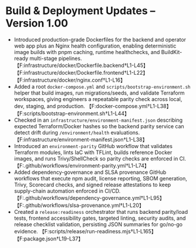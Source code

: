 # Build & Deployment Updates – Version 1.00

- Introduced production-grade Dockerfiles for the backend and operator web app plus an Nginx health configuration, enabling deterministic image builds with pnpm caching, runtime healthchecks, and BuildKit-ready multi-stage pipelines. 【F:infrastructure/docker/Dockerfile.backend†L1-L45】【F:infrastructure/docker/Dockerfile.frontend†L1-L22】【F:infrastructure/docker/nginx.conf†L1-L16】
- Added a root `docker-compose.yml` and `scripts/bootstrap-environment.sh` helper that build images, run migrations/seeds, and validate Terraform workspaces, giving engineers a repeatable parity check across local, dev, staging, and production. 【F:docker-compose.yml†L1-L38】【F:scripts/bootstrap-environment.sh†L1-L44】
- Checked in an `infrastructure/environment-manifest.json` describing expected Terraform/Docker hashes so the backend parity service can detect drift during `/environment/health` evaluations. 【F:infrastructure/environment-manifest.json†L1-L38】
- Introduced an `environment-parity` GitHub workflow that validates Terraform modules, lints IaC with TFLint, builds reference Docker images, and runs Trivy/ShellCheck so parity checks are enforced in CI. 【F:.github/workflows/environment-parity.yml†L1-L74】
- Added dependency-governance and SLSA provenance GitHub workflows that execute npm audit, license reporting, SBOM generation, Trivy, Scorecard checks, and signed release attestations to keep supply-chain automation enforced in CI/CD. 【F:.github/workflows/dependency-governance.yml†L1-L95】【F:.github/workflows/slsa-provenance.yml†L1-L20】
- Created a `release:readiness` orchestrator that runs backend parity/load tests, frontend accessibility gates, targeted linting, security audits, and release checklist validation, persisting JSON summaries for go/no-go evidence. 【F:scripts/release/run-readiness.mjs†L1-L165】【F:package.json†L19-L37】
